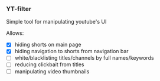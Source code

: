 ### YT-filter
Simple tool for manipulating youtube's UI

Allows:
- [x] hiding shorts on main page
- [x] hiding navigation to shorts from navigation bar
- [ ] white/blacklisting titles/channels by full names/keywords
- [ ] reducing clickbait from titles
- [ ] manipulating video thumbnails